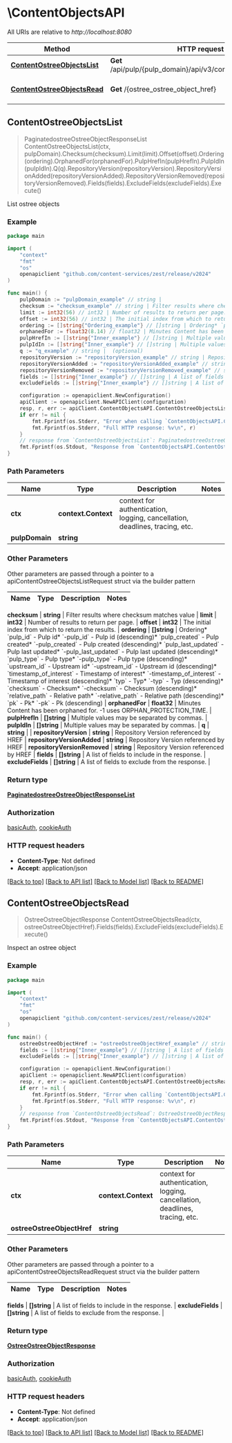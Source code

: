 # \ContentObjectsAPI

All URIs are relative to *http://localhost:8080*

Method | HTTP request | Description
------------- | ------------- | -------------
[**ContentOstreeObjectsList**](ContentObjectsAPI.md#ContentOstreeObjectsList) | **Get** /api/pulp/{pulp_domain}/api/v3/content/ostree/objects/ | List ostree objects
[**ContentOstreeObjectsRead**](ContentObjectsAPI.md#ContentOstreeObjectsRead) | **Get** /{ostree_ostree_object_href} | Inspect an ostree object



## ContentOstreeObjectsList

> PaginatedostreeOstreeObjectResponseList ContentOstreeObjectsList(ctx, pulpDomain).Checksum(checksum).Limit(limit).Offset(offset).Ordering(ordering).OrphanedFor(orphanedFor).PulpHrefIn(pulpHrefIn).PulpIdIn(pulpIdIn).Q(q).RepositoryVersion(repositoryVersion).RepositoryVersionAdded(repositoryVersionAdded).RepositoryVersionRemoved(repositoryVersionRemoved).Fields(fields).ExcludeFields(excludeFields).Execute()

List ostree objects



### Example

```go
package main

import (
	"context"
	"fmt"
	"os"
	openapiclient "github.com/content-services/zest/release/v2024"
)

func main() {
	pulpDomain := "pulpDomain_example" // string | 
	checksum := "checksum_example" // string | Filter results where checksum matches value (optional)
	limit := int32(56) // int32 | Number of results to return per page. (optional)
	offset := int32(56) // int32 | The initial index from which to return the results. (optional)
	ordering := []string{"Ordering_example"} // []string | Ordering* `pulp_id` - Pulp id* `-pulp_id` - Pulp id (descending)* `pulp_created` - Pulp created* `-pulp_created` - Pulp created (descending)* `pulp_last_updated` - Pulp last updated* `-pulp_last_updated` - Pulp last updated (descending)* `pulp_type` - Pulp type* `-pulp_type` - Pulp type (descending)* `upstream_id` - Upstream id* `-upstream_id` - Upstream id (descending)* `timestamp_of_interest` - Timestamp of interest* `-timestamp_of_interest` - Timestamp of interest (descending)* `typ` - Typ* `-typ` - Typ (descending)* `checksum` - Checksum* `-checksum` - Checksum (descending)* `relative_path` - Relative path* `-relative_path` - Relative path (descending)* `pk` - Pk* `-pk` - Pk (descending) (optional)
	orphanedFor := float32(8.14) // float32 | Minutes Content has been orphaned for. -1 uses ORPHAN_PROTECTION_TIME. (optional)
	pulpHrefIn := []string{"Inner_example"} // []string | Multiple values may be separated by commas. (optional)
	pulpIdIn := []string{"Inner_example"} // []string | Multiple values may be separated by commas. (optional)
	q := "q_example" // string |  (optional)
	repositoryVersion := "repositoryVersion_example" // string | Repository Version referenced by HREF (optional)
	repositoryVersionAdded := "repositoryVersionAdded_example" // string | Repository Version referenced by HREF (optional)
	repositoryVersionRemoved := "repositoryVersionRemoved_example" // string | Repository Version referenced by HREF (optional)
	fields := []string{"Inner_example"} // []string | A list of fields to include in the response. (optional)
	excludeFields := []string{"Inner_example"} // []string | A list of fields to exclude from the response. (optional)

	configuration := openapiclient.NewConfiguration()
	apiClient := openapiclient.NewAPIClient(configuration)
	resp, r, err := apiClient.ContentObjectsAPI.ContentOstreeObjectsList(context.Background(), pulpDomain).Checksum(checksum).Limit(limit).Offset(offset).Ordering(ordering).OrphanedFor(orphanedFor).PulpHrefIn(pulpHrefIn).PulpIdIn(pulpIdIn).Q(q).RepositoryVersion(repositoryVersion).RepositoryVersionAdded(repositoryVersionAdded).RepositoryVersionRemoved(repositoryVersionRemoved).Fields(fields).ExcludeFields(excludeFields).Execute()
	if err != nil {
		fmt.Fprintf(os.Stderr, "Error when calling `ContentObjectsAPI.ContentOstreeObjectsList``: %v\n", err)
		fmt.Fprintf(os.Stderr, "Full HTTP response: %v\n", r)
	}
	// response from `ContentOstreeObjectsList`: PaginatedostreeOstreeObjectResponseList
	fmt.Fprintf(os.Stdout, "Response from `ContentObjectsAPI.ContentOstreeObjectsList`: %v\n", resp)
}
```

### Path Parameters


Name | Type | Description  | Notes
------------- | ------------- | ------------- | -------------
**ctx** | **context.Context** | context for authentication, logging, cancellation, deadlines, tracing, etc.
**pulpDomain** | **string** |  | 

### Other Parameters

Other parameters are passed through a pointer to a apiContentOstreeObjectsListRequest struct via the builder pattern


Name | Type | Description  | Notes
------------- | ------------- | ------------- | -------------

 **checksum** | **string** | Filter results where checksum matches value | 
 **limit** | **int32** | Number of results to return per page. | 
 **offset** | **int32** | The initial index from which to return the results. | 
 **ordering** | **[]string** | Ordering* &#x60;pulp_id&#x60; - Pulp id* &#x60;-pulp_id&#x60; - Pulp id (descending)* &#x60;pulp_created&#x60; - Pulp created* &#x60;-pulp_created&#x60; - Pulp created (descending)* &#x60;pulp_last_updated&#x60; - Pulp last updated* &#x60;-pulp_last_updated&#x60; - Pulp last updated (descending)* &#x60;pulp_type&#x60; - Pulp type* &#x60;-pulp_type&#x60; - Pulp type (descending)* &#x60;upstream_id&#x60; - Upstream id* &#x60;-upstream_id&#x60; - Upstream id (descending)* &#x60;timestamp_of_interest&#x60; - Timestamp of interest* &#x60;-timestamp_of_interest&#x60; - Timestamp of interest (descending)* &#x60;typ&#x60; - Typ* &#x60;-typ&#x60; - Typ (descending)* &#x60;checksum&#x60; - Checksum* &#x60;-checksum&#x60; - Checksum (descending)* &#x60;relative_path&#x60; - Relative path* &#x60;-relative_path&#x60; - Relative path (descending)* &#x60;pk&#x60; - Pk* &#x60;-pk&#x60; - Pk (descending) | 
 **orphanedFor** | **float32** | Minutes Content has been orphaned for. -1 uses ORPHAN_PROTECTION_TIME. | 
 **pulpHrefIn** | **[]string** | Multiple values may be separated by commas. | 
 **pulpIdIn** | **[]string** | Multiple values may be separated by commas. | 
 **q** | **string** |  | 
 **repositoryVersion** | **string** | Repository Version referenced by HREF | 
 **repositoryVersionAdded** | **string** | Repository Version referenced by HREF | 
 **repositoryVersionRemoved** | **string** | Repository Version referenced by HREF | 
 **fields** | **[]string** | A list of fields to include in the response. | 
 **excludeFields** | **[]string** | A list of fields to exclude from the response. | 

### Return type

[**PaginatedostreeOstreeObjectResponseList**](PaginatedostreeOstreeObjectResponseList.md)

### Authorization

[basicAuth](../README.md#basicAuth), [cookieAuth](../README.md#cookieAuth)

### HTTP request headers

- **Content-Type**: Not defined
- **Accept**: application/json

[[Back to top]](#) [[Back to API list]](../README.md#documentation-for-api-endpoints)
[[Back to Model list]](../README.md#documentation-for-models)
[[Back to README]](../README.md)


## ContentOstreeObjectsRead

> OstreeOstreeObjectResponse ContentOstreeObjectsRead(ctx, ostreeOstreeObjectHref).Fields(fields).ExcludeFields(excludeFields).Execute()

Inspect an ostree object



### Example

```go
package main

import (
	"context"
	"fmt"
	"os"
	openapiclient "github.com/content-services/zest/release/v2024"
)

func main() {
	ostreeOstreeObjectHref := "ostreeOstreeObjectHref_example" // string | 
	fields := []string{"Inner_example"} // []string | A list of fields to include in the response. (optional)
	excludeFields := []string{"Inner_example"} // []string | A list of fields to exclude from the response. (optional)

	configuration := openapiclient.NewConfiguration()
	apiClient := openapiclient.NewAPIClient(configuration)
	resp, r, err := apiClient.ContentObjectsAPI.ContentOstreeObjectsRead(context.Background(), ostreeOstreeObjectHref).Fields(fields).ExcludeFields(excludeFields).Execute()
	if err != nil {
		fmt.Fprintf(os.Stderr, "Error when calling `ContentObjectsAPI.ContentOstreeObjectsRead``: %v\n", err)
		fmt.Fprintf(os.Stderr, "Full HTTP response: %v\n", r)
	}
	// response from `ContentOstreeObjectsRead`: OstreeOstreeObjectResponse
	fmt.Fprintf(os.Stdout, "Response from `ContentObjectsAPI.ContentOstreeObjectsRead`: %v\n", resp)
}
```

### Path Parameters


Name | Type | Description  | Notes
------------- | ------------- | ------------- | -------------
**ctx** | **context.Context** | context for authentication, logging, cancellation, deadlines, tracing, etc.
**ostreeOstreeObjectHref** | **string** |  | 

### Other Parameters

Other parameters are passed through a pointer to a apiContentOstreeObjectsReadRequest struct via the builder pattern


Name | Type | Description  | Notes
------------- | ------------- | ------------- | -------------

 **fields** | **[]string** | A list of fields to include in the response. | 
 **excludeFields** | **[]string** | A list of fields to exclude from the response. | 

### Return type

[**OstreeOstreeObjectResponse**](OstreeOstreeObjectResponse.md)

### Authorization

[basicAuth](../README.md#basicAuth), [cookieAuth](../README.md#cookieAuth)

### HTTP request headers

- **Content-Type**: Not defined
- **Accept**: application/json

[[Back to top]](#) [[Back to API list]](../README.md#documentation-for-api-endpoints)
[[Back to Model list]](../README.md#documentation-for-models)
[[Back to README]](../README.md)

